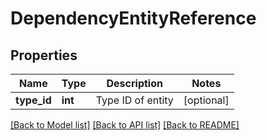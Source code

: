 # DependencyEntityReference

## Properties
Name | Type | Description | Notes
------------ | ------------- | ------------- | -------------
**type_id** | **int** | Type ID of entity | [optional] 

[[Back to Model list]](../README.md#documentation-for-models) [[Back to API list]](../README.md#documentation-for-api-endpoints) [[Back to README]](../README.md)

